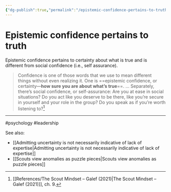 ```yaml
---
{"dg-publish":true,"permalink":"/epistemic-confidence-pertains-to-truth/"}
---
```



# Epistemic confidence pertains to truth

Epistemic confidence pertains to certainty about what is true and is different from social confidence (i.e., self assurance).

> Confidence is one of those words that we use to mean different things without even realizing it. One is ==epistemic confidence, or certainty—**how sure you are about what’s true**==. … Separately, there’s social confidence, or self-assurance: Are you at ease in social situations? Do you act like you deserve to be there, like you’re secure in yourself and your role in the group? Do you speak as if you’re worth listening to?[^1]

---
#psychology #leadership 

See also:
- [[Admitting uncertainty is not necessarily indicative of lack of expertise\|Admitting uncertainty is not necessarily indicative of lack of expertise]]
- [[Scouts view anomalies as puzzle pieces\|Scouts view anomalies as puzzle pieces]]

[^1]: [[References/The Scout Mindset – Galef (2021)\|The Scout Mindset – Galef (2021)]], ch. 9.